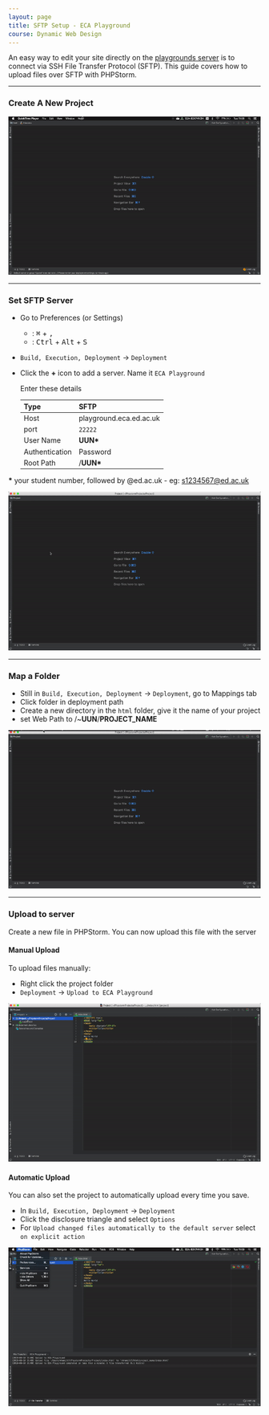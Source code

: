 ```yaml
---
layout: page
title: SFTP Setup - ECA Playground
course: Dynamic Web Design
---
```


An easy way to edit your site directly on the [playgrounds server](https://www.wiki.ed.ac.uk/display/ECAIT/Experimental+web+server) is to connect via SSH File Transfer Protocol (SFTP). This guide covers how to upload files over SFTP with PHPStorm.

***

### Create A New Project

![Create A New Project GIF](gif/PHPStormNewProject.gif)

***

### Set SFTP Server

- Go to Preferences (or Settings)
    - <i class="fab fa-apple"></i>: <kbd>⌘</kbd> + <kbd>,</kbd>
    - <i class="fab fa-windows"></i>: <kbd>Ctrl</kbd> + <kbd>Alt</kbd> + <kbd>S</kbd>


- `Build, Execution, Deployment` -> `Deployment`
- Click the **+** icon to add a server. Name it `ECA Playground`

    Enter these details

    | Type           | SFTP                    |
    | -------------- | ----------------------- |
    | Host           | playground.eca.ed.ac.uk |
    | port           | `22222`                 |
    | User Name      | **UUN\***                 |
    | Authentication | Password                |
    | Root Path      | /**UUN\***                |

**\*** your student number, followed by @ed.ac.uk - eg: s1234567@ed.ac.uk

![Set SFTP Server Gif](gif/PHPStormSetSFTP.gif)

***

### Map a Folder

- Still in `Build, Execution, Deployment` -> `Deployment`, go to Mappings tab
- Click folder in deployment path
- Create a new directory in the `html` folder, give it the name of your project
- set Web Path to /~**UUN**/**PROJECT_NAME**

![Map a folder Gif](gif/PHPStormSetMappings.gif)

***

### Upload to server

Create a new file in PHPStorm. You can now upload this file with the server

#### Manual Upload

To upload files manually:
- Right click the project folder
- `Deployment` -> `Upload to ECA Playground`

![Manual Upload GIF](gif/PHPStormManualUpload.gif)

#### Automatic Upload

You can also set the project to automatically upload every time you save.

- In `Build, Execution, Deployment` -> `Deployment`
- Click the disclosure triangle and select `Options`
- For `Upload changed files automatically to the default server` select `on explicit action`

![Automatic Upload GIF](gif/PHPStormAutoUpload.gif)
